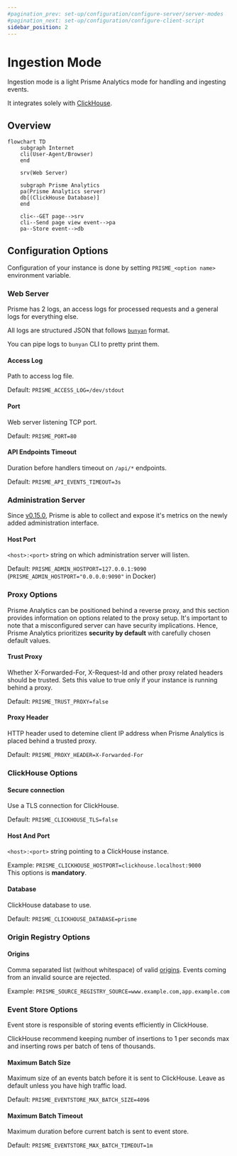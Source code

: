 ```yaml
---
#pagination_prev: set-up/configuration/configure-server/server-modes
#pagination_next: set-up/configuration/configure-client-script
sidebar_position: 2
---
```


# Ingestion Mode

Ingestion mode is a light Prisme Analytics mode for handling and ingesting events.

It integrates solely with [ClickHouse](https://clickhouse.com).

## Overview

```mermaid
flowchart TD
    subgraph Internet
    cli(User-Agent/Browser)
    end

    srv(Web Server)

    subgraph Prisme Analytics
    pa(Prisme Analytics server)
    db[(ClickHouse Database)]
    end

    cli<--GET page-->srv
    cli--Send page view event-->pa
    pa--Store event-->db
```

## Configuration Options

Configuration of your instance is done by setting `PRISME_<option name>`
environment variable.

### Web Server

Prisme has 2 logs, an access logs for processed requests and a general logs
for everything else.

All logs are structured JSON that follows [`bunyan`](https://github.com/trentm/node-bunyan)
format.

You can pipe logs to `bunyan` CLI to pretty print them.

#### Access Log

Path to access log file.

Default: `PRISME_ACCESS_LOG=/dev/stdout`

#### Port

Web server listening TCP port.

Default: `PRISME_PORT=80`

#### API Endpoints Timeout

Duration before handlers timeout on `/api/*` endpoints.

Default: `PRISME_API_EVENTS_TIMEOUT=3s`

### Administration Server

Since [v0.15.0](https://github.com/prismelabs/analytics/releases/tag/v0.15.0),
Prisme is able to collect and expose it's metrics on the newly
added administration interface.

#### Host Port

`<host>:<port>` string on which administration server will listen.

Default: `PRISME_ADMIN_HOSTPORT=127.0.0.1:9090` (`PRISME_ADMIN_HOSTPORT="0.0.0.0:9090"` in Docker)


### Proxy Options

Prisme Analytics can be positioned behind a reverse proxy, and this section
provides information on options related to the proxy setup. It's important to
note that a misconfigured server can have security implications. Hence, Prisme
Analytics prioritizes **security by default** with carefully chosen default values.

#### Trust Proxy

Whether X-Forwarded-For, X-Request-Id and other proxy related headers should be
trusted. Sets this value to true only if your instance is running behind a proxy.

Default: `PRISME_TRUST_PROXY=false`

#### Proxy Header

HTTP header used to detemine client IP address when Prisme Analytics is placed
behind a trusted proxy.

Default: `PRISME_PROXY_HEADER=X-Forwarded-For`

### ClickHouse Options

#### Secure connection

Use a TLS connection for ClickHouse.

Default: `PRISME_CLICKHOUSE_TLS=false`

#### Host And Port

`<host>:<port>` string pointing to a ClickHouse instance.

Example: `PRISME_CLICKHOUSE_HOSTPORT=clickhouse.localhost:9000`  
This options is **mandatory**.

#### Database

ClickHouse database to use.

Default: `PRISME_CLICKHOUSE_DATABASE=prisme`

### Origin Registry Options

#### Origins

Comma separated list (without whitespace) of valid 
[origins](https://developer.mozilla.org/en-US/docs/Web/HTTP/Headers/Origin).
Events coming from an invalid source are rejected.

Example: `PRISME_SOURCE_REGISTRY_SOURCE=www.example.com,app.example.com`

### Event Store Options

Event store is responsible of storing events efficiently in ClickHouse.

ClickHouse recommend keeping number of insertions to 1 per seconds max and inserting
rows per batch of tens of thousands.

#### Maximum Batch Size

Maximum size of an events batch before it is sent to ClickHouse. Leave as default
unless you have high traffic load.

Default: `PRISME_EVENTSTORE_MAX_BATCH_SIZE=4096`

#### Maximum Batch Timeout

Maximum duration before current batch is sent to event store.

Default: `PRISME_EVENTSTORE_MAX_BATCH_TIMEOUT=1m`

